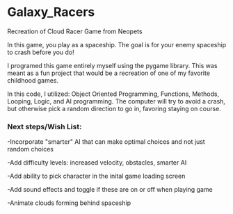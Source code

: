 # Galaxy_Racers
Recreation of Cloud Racer Game from Neopets

In this game, you play as a spaceship. The goal is for your enemy spaceship to crash before you do! 

I programed this game entirely myself using the pygame library. This was meant as a fun project that would be a recreation of one of my favorite childhood games.

In this code, I utilized: Object Oriented Programming, Functions, Methods, Looping, Logic, and AI programming. The computer will try to avoid a crash, but otherwise pick a random direction to go in, favoring staying on course. 

### Next steps/Wish List:
-Incorporate "smarter" AI that can make optimal choices and not just random choices

-Add difficulty levels: increased velocity, obstacles, smarter AI

-Add ability to pick character in the inital game loading screen

-Add sound effects and toggle if these are on or off when playing game

-Animate clouds forming behind spaceship
